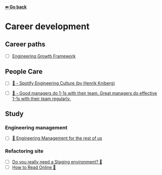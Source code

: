 #### [⬅ Go back](../README.md)

# Career development

## Career paths

- [ ] [Engineering Growth Framework](https://attest.dev/handbook/engineering-growth-framework/#delivery)

## People Care

- [ ] [🎥 - Spotify Engineering Culture (by Henrik Kniberg)](https://www.youtube.com/watch?v=4GK1NDTWbkY)

- [ ] [🔗 - Good managers do 1-1s with their team. Great managers do effective 1-1s with their team regularly.](https://www.linkedin.com/posts/adammichaelkeating_people-coaching-oneonone-activity-7021439606558457856-2H28/?utm_source=share&utm_medium=member_desktop)

## Study

### Engineering management

- [ ] [📖 Engineering Management for the rest of us](https://www.engmanagement.dev/)

### Refactoring site

- [ ] [Do you really need a Staging environment? 🚢](https://refactoring.fm/p/do-you-need-staging?s=w)
- [ ] [How to Read Online 📖](https://refactoring.fm/p/how-to-read-online)

